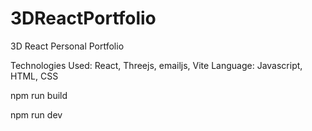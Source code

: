 # 3DReactPortfolio
3D React Personal Portfolio 

Technologies Used: React, Threejs, emailjs, Vite 
Language: Javascript, HTML, CSS


npm run build

npm run dev

